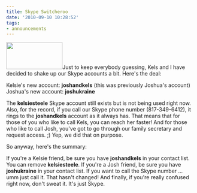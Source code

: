 ```yaml
---
title: Skype Switcheroo
date: '2010-09-10 10:28:52'
tags:
- announcements
---
```


<img class="size-full wp-image-1066 alignright" title="skype" src="https://s3.amazonaws.com/content.ofreport.com/2010/09/skype.jpg" alt="" width="150" height="72" />Just to keep everybody guessing, Kels and I have decided to shake up our Skype accounts a bit. Here's the deal:

Kelsie's new account: <strong>joshandkels</strong> (this was previously Joshua's account)
Joshua's new account: <strong>joshukraine</strong>

The <strong>kelsiesteele</strong> Skype account still exists but is not being used right now. Also, for the record, if you call our Skype phone number (817-349-6412), it rings to the <strong>joshandkels</strong> account as it always has. That means that for those of you who like to call Kels, you can reach her faster! And for those who like to call Josh, you've got to go through our family secretary and request access. ;) Yep, we did that on purpose.

So anyway, here's the summary:

If you're a Kelsie friend, be sure you have <strong>joshandkels</strong> in your contact list. You can remove <strong>kelsiesteele</strong>. If you're a Josh friend, be sure you have <strong>joshukraine</strong> in your contact list. If you want to call the Skype number ... umm just call it. That hasn't changed! And finally, if you're really confused right now, don't sweat it. It's just Skype.
